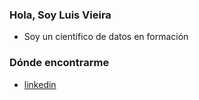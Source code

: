 <!---
luis-alberto-vieira-25194752/luis-alberto-vieira-25194752 is a ✨ special ✨ repository because its `README.md` (this file) appears on your GitHub profile.
You can click the Preview link to take a look at your changes.
--->

### Hola, Soy Luis Vieira
- Soy un científico de datos en formación
### Dónde encontrarme
- [linkedin](https://www.linkedin.com/in/luis-alberto-vieira-25194752)


  
